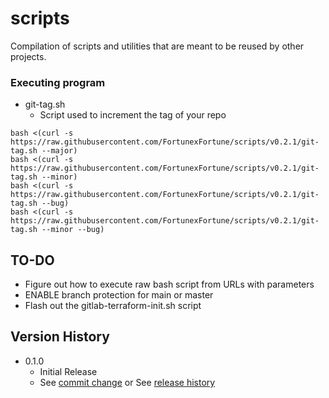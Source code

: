 # scripts
Compilation of scripts and utilities that are meant to be reused by other projects.

### Executing program

* git-tag.sh
    * Script used to increment the tag of your repo
```
bash <(curl -s https://raw.githubusercontent.com/FortunexFortune/scripts/v0.2.1/git-tag.sh --major)
bash <(curl -s https://raw.githubusercontent.com/FortunexFortune/scripts/v0.2.1/git-tag.sh --minor)
bash <(curl -s https://raw.githubusercontent.com/FortunexFortune/scripts/v0.2.1/git-tag.sh --bug)
bash <(curl -s https://raw.githubusercontent.com/FortunexFortune/scripts/v0.2.1/git-tag.sh --minor --bug)
```

## TO-DO
* Figure out how to execute raw bash script from URLs with parameters 
* ENABLE branch protection for main or master
* Flash out the gitlab-terraform-init.sh script 

## Version History
* 0.1.0
    * Initial Release
    * See [commit change]() or See [release history]()